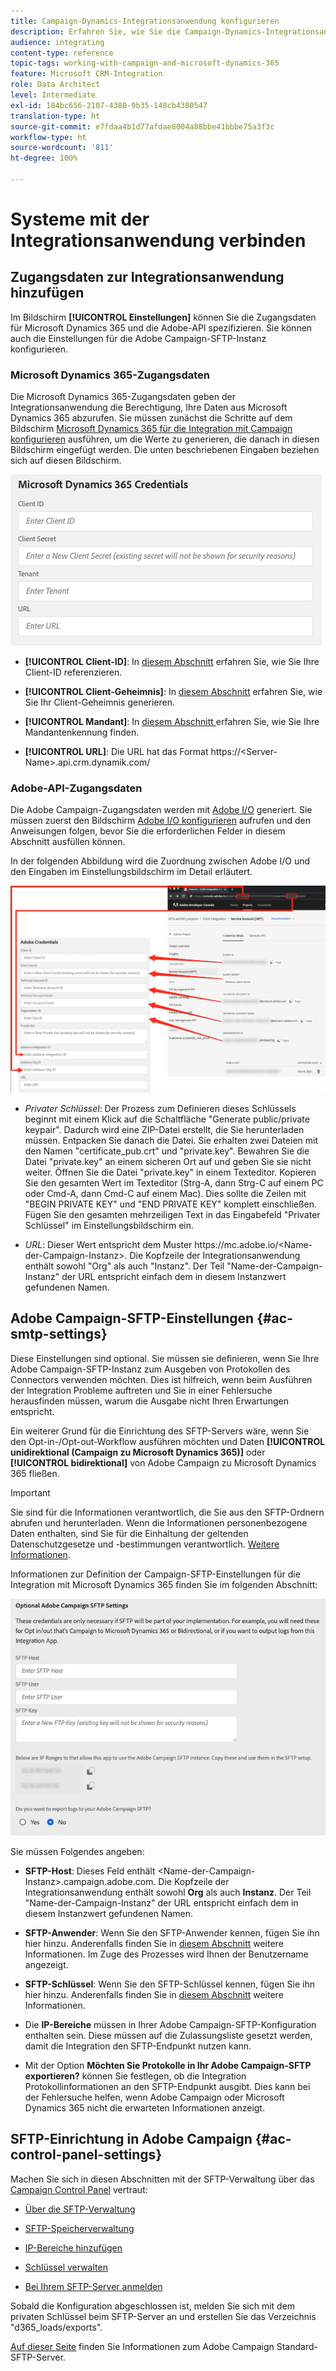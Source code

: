 ```yaml
---
title: Campaign-Dynamics-Integrationsanwendung konfigurieren
description: Erfahren Sie, wie Sie die Campaign-Dynamics-Integrationsanwendung konfigurieren.
audience: integrating
content-type: reference
topic-tags: working-with-campaign-and-microsoft-dynamics-365
feature: Microsoft CRM-Integration
role: Data Architect
level: Intermediate
exl-id: 184bc656-2107-4380-9b35-148cb4380547
translation-type: ht
source-git-commit: e7fdaa4b1d77afdae8004a88bbe41bbbe75a3f3c
workflow-type: ht
source-wordcount: '811'
ht-degree: 100%

---
```


# Systeme mit der Integrationsanwendung verbinden

## Zugangsdaten zur Integrationsanwendung hinzufügen

Im Bildschirm **[!UICONTROL Einstellungen]** können Sie die Zugangsdaten für Microsoft Dynamics 365 und die Adobe-API spezifizieren. Sie können auch die Einstellungen für die Adobe Campaign-SFTP-Instanz konfigurieren.

### Microsoft Dynamics 365-Zugangsdaten

Die Microsoft Dynamics 365-Zugangsdaten geben der Integrationsanwendung die Berechtigung, Ihre Daten aus Microsoft Dynamics 365 abzurufen.  Sie müssen zunächst die Schritte auf dem Bildschirm [Microsoft Dynamics 365 für die Integration mit Campaign konfigurieren](../../integrating/using/d365-acs-configure-d365.md) ausführen, um die Werte zu generieren, die danach in diesen Bildschirm eingefügt werden. Die unten beschriebenen Eingaben beziehen sich auf diesen Bildschirm.

![](assets/do-not-localize/d365-to-acs-ui-page-workflows-settings-d365.png)

* **[!UICONTROL Client-ID]**: In [diesem Abschnitt](../../integrating/using/d365-acs-configure-d365.md#register-a-new-app) erfahren Sie, wie Sie Ihre Client-ID referenzieren.

* **[!UICONTROL Client-Geheimnis]**: In [diesem Abschnitt](../../integrating/using/d365-acs-configure-d365.md#generate-a-client-secret) erfahren Sie, wie Sie Ihr Client-Geheimnis generieren.

* **[!UICONTROL Mandant]**: In [diesem Abschnitt ](../../integrating/using/d365-acs-configure-d365.md#get-the-tenant-id) erfahren Sie, wie Sie Ihre Mandantenkennung finden.

* **[!UICONTROL URL]**: Die URL hat das Format https://&lt;Server-Name>.api.crm.dynamik.com/

### Adobe-API-Zugangsdaten

Die Adobe Campaign-Zugangsdaten werden mit [Adobe I/O](https://www.adobe.io/) generiert. Sie müssen zuerst den Bildschirm [Adobe I/O konfigurieren](../../integrating/using/d365-acs-configure-adobe-io.md) aufrufen und den Anweisungen folgen, bevor Sie die erforderlichen Felder in diesem Abschnitt ausfüllen können.

In der folgenden Abbildung wird die Zuordnung zwischen Adobe I/O und den Eingaben im Einstellungsbildschirm im Detail erläutert.

![](assets/do-not-localize/d365-to-acs-ui-page-workflows-settings-adobeio.png)

* *Privater Schlüssel*: Der Prozess zum Definieren dieses Schlüssels beginnt mit einem Klick auf die Schaltfläche &quot;Generate public/private keypair&quot;. Dadurch wird eine ZIP-Datei erstellt, die Sie herunterladen müssen. Entpacken Sie danach die Datei. Sie erhalten zwei Dateien mit den Namen &quot;certificate_pub.crt&quot; und &quot;private.key&quot;. Bewahren Sie die Datei &quot;private.key&quot; an einem sicheren Ort auf und geben Sie sie nicht weiter. Öffnen Sie die Datei &quot;private.key&quot; in einem Texteditor. Kopieren Sie den gesamten Wert im Texteditor (Strg-A, dann Strg-C auf einem PC oder Cmd-A, dann Cmd-C auf einem Mac). Dies sollte die Zeilen mit &quot;BEGIN PRIVATE KEY&quot; und &quot;END PRIVATE KEY&quot; komplett einschließen. Fügen Sie den gesamten mehrzeiligen Text in das Eingabefeld &quot;Privater Schlüssel&quot; im Einstellungsbildschirm ein.

* *URL*: Dieser Wert entspricht dem Muster https\://mc.adobe.io/&lt;Name-der-Campaign-Instanz>. Die Kopfzeile der Integrationsanwendung enthält sowohl &quot;Org&quot; als auch &quot;Instanz&quot;. Der Teil &quot;Name-der-Campaign-Instanz&quot; der URL entspricht einfach dem in diesem Instanzwert gefundenen Namen.

## Adobe Campaign-SFTP-Einstellungen {#ac-smtp-settings}

Diese Einstellungen sind optional. Sie müssen sie definieren, wenn Sie Ihre Adobe Campaign-SFTP-Instanz zum Ausgeben von Protokollen des Connectors verwenden möchten. Dies ist hilfreich, wenn beim Ausführen der Integration Probleme auftreten und Sie in einer Fehlersuche herausfinden müssen, warum die Ausgabe nicht Ihren Erwartungen entspricht.

Ein weiterer Grund für die Einrichtung des SFTP-Servers wäre, wenn Sie den Opt-in-/Opt-out-Workflow ausführen möchten und Daten **[!UICONTROL unidirektional (Campaign zu Microsoft Dynamics 365)]** oder **[!UICONTROL bidirektional]** von Adobe Campaign zu Microsoft Dynamics 365 fließen.

>[!IMPORTANT]
>
>Sie sind für die Informationen verantwortlich, die Sie aus den SFTP-Ordnern abrufen und herunterladen. Wenn die Informationen personenbezogene Daten enthalten, sind Sie für die Einhaltung der geltenden Datenschutzgesetze und -bestimmungen verantwortlich. [Weitere Informationen](../../integrating/using/d365-acs-notices-and-recommendations.md#acs-msdyn-manage-privacy).


Informationen zur Definition der Campaign-SFTP-Einstellungen für die Integration mit Microsoft Dynamics 365 finden Sie im folgenden Abschnitt:

![](assets/do-not-localize/d365-to-acs-ui-page-workflows-settings-sftp.png)

Sie müssen Folgendes angeben:

* **SFTP-Host**: Dieses Feld enthält &lt;Name-der-Campaign-Instanz>.campaign.adobe.com. Die Kopfzeile der Integrationsanwendung enthält sowohl **Org** als auch **Instanz**. Der Teil &quot;Name-der-Campaign-Instanz&quot; der URL entspricht einfach dem in diesem Instanzwert gefundenen Namen.

* **SFTP-Anwender**: Wenn Sie den SFTP-Anwender kennen, fügen Sie ihn hier hinzu. Anderenfalls finden Sie in [diesem Abschnitt](#ac-control-panel-settings) weitere Informationen. Im Zuge des Prozesses wird Ihnen der Benutzername angezeigt.

* **SFTP-Schlüssel**: Wenn Sie den SFTP-Schlüssel kennen, fügen Sie ihn hier hinzu. Anderenfalls finden Sie in [diesem Abschnitt](#ac-control-panel-settings) weitere Informationen.

* Die **IP-Bereiche** müssen in Ihrer Adobe Campaign-SFTP-Konfiguration enthalten sein. Diese müssen auf die Zulassungsliste gesetzt werden, damit die Integration den SFTP-Endpunkt nutzen kann.

* Mit der Option **Möchten Sie Protokolle in Ihr Adobe Campaign-SFTP exportieren?** können Sie festlegen, ob die Integration Protokollinformationen an den SFTP-Endpunkt ausgibt. Dies kann bei der Fehlersuche helfen, wenn Adobe Campaign oder Microsoft Dynamics 365 nicht die erwarteten Informationen anzeigt.

## SFTP-Einrichtung in Adobe Campaign {#ac-control-panel-settings}

Machen Sie sich in diesen Abschnitten mit der SFTP-Verwaltung über das [Campaign Control Panel](https://experienceleague.adobe.com/docs/control-panel/using/control-panel-home.html?lang=de) vertraut:

* [Über die SFTP-Verwaltung](https://experienceleague.adobe.com/docs/control-panel/using/sftp-management/about-sftp-management.html?lang=de#sftp-management)

* [SFTP-Speicherverwaltung](https://experienceleague.adobe.com/docs/control-panel/using/sftp-management/key-management.html?lang=de#installing-ssh-key)

* [IP-Bereiche hinzufügen](https://experienceleague.adobe.com/docs/control-panel/using/sftp-management/ip-range-allow-listing.html?lang=de#sftp-management)

* [Schlüssel verwalten](https://experienceleague.adobe.com/docs/control-panel/using/sftp-management/key-management.html?lang=de#sftp-management)

* [Bei Ihrem SFTP-Server anmelden](https://experienceleague.adobe.com/docs/control-panel/using/sftp-management/logging-into-sftp-server.html?lang=de#sftp-management)

Sobald die Konfiguration abgeschlossen ist, melden Sie sich mit dem privaten Schlüssel beim SFTP-Server an und erstellen Sie das Verzeichnis &quot;d365_loads/exports&quot;.

[Auf dieser Seite](https://experienceleague.adobe.com/docs/campaign-standard-learn/control-panel/sftp-management/monitoring-server-capacity.html?lang=de#sftp-management) finden Sie Informationen zum Adobe Campaign Standard-SFTP-Server.
